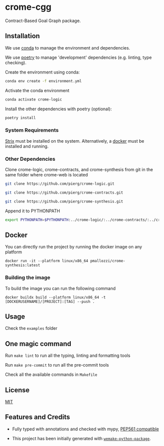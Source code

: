 # crome-cgg

Contract-Based Goal Graph package.

## Installation

We use
[conda](https://docs.conda.io/projects/conda/en/latest/user-guide/install/index.html) to
manage the environment and dependencies.

We use [poetry](https://github.com/python-poetry/poetry) to manage 'development'
dependencies (e.g. linting, type checking).

Create the environment using conda:

```bash
conda env create -f environment.yml
```

Activate the conda environment

```bash
conda activate crome-logic
```

Install the other dependencies with poetry (optional):

```bash
poetry install
```

### System Requirements

[Strix](https://strix.model.in.tum.de) must be installed on the system. Alternatively, a
[docker](https://www.docker.com) must be installed and running.

### Other Dependencies

Clone crome-logic, crome-contracts, and crome-synthesis from git in the same folder
where crome-web is located

```bash
git clone https://github.com/pierg/crome-logic.git
```

```bash
git clone https://github.com/pierg/crome-contracts.git
```

```bash
git clone https://github.com/pierg/crome-synthesis.git
```

Append it to PYTHONPATH

```bash
export PYTHONPATH=$PYTHONPATH:../crome-logic/:../crome-contracts/:../crome-synthesis/
```

## Docker

You can directly run the project by running the docker image on any platform

`docker run -it --platform linux/x86_64 pmallozzi/crome-synthesis:latest`

### Building the image

To build the image you can run the following command

`docker buildx build --platform linux/x86_64 -t [DOCKERUSERNAME]/[PROJECT]:[TAG] --push .`

## Usage

Check the `examples` folder

## One magic command

Run `make lint` to run all the typing, linting and formatting tools

Run `make pre-commit` to run all the pre-commit tools

Check all the available commands in `Makefile`

## License

[MIT](https://github.com/piergiuseppe/crome-synthesis/blob/master/LICENSE)

## Features and Credits

- Fully typed with annotations and checked with mypy,
  [PEP561 compatible](https://www.python.org/dev/peps/pep-0o561/)

- This project has been initially generated with
  [`wemake-python-package`](https://github.com/wemake-services/wemake-python-package).
